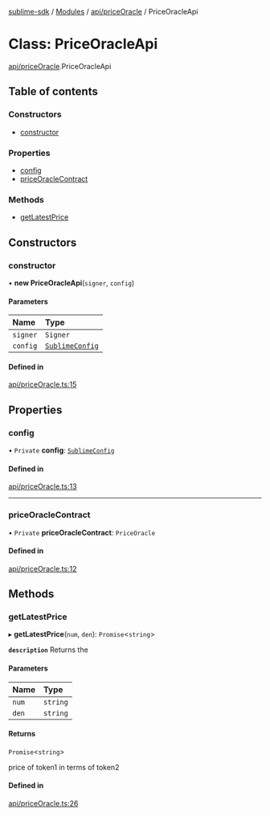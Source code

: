 [sublime-sdk](../README.md) / [Modules](../modules.md) / [api/priceOracle](../modules/api_priceOracle.md) / PriceOracleApi

# Class: PriceOracleApi

[api/priceOracle](../modules/api_priceOracle.md).PriceOracleApi

## Table of contents

### Constructors

- [constructor](api_priceOracle.PriceOracleApi.md#constructor)

### Properties

- [config](api_priceOracle.PriceOracleApi.md#config)
- [priceOracleContract](api_priceOracle.PriceOracleApi.md#priceoraclecontract)

### Methods

- [getLatestPrice](api_priceOracle.PriceOracleApi.md#getlatestprice)

## Constructors

### constructor

• **new PriceOracleApi**(`signer`, `config`)

#### Parameters

| Name | Type |
| :------ | :------ |
| `signer` | `Signer` |
| `config` | [`SublimeConfig`](../interfaces/types_sublimeConfig.SublimeConfig.md) |

#### Defined in

[api/priceOracle.ts:15](https://github.com/akshay111meher/sublime-sdk/blob/06a64cf/src/api/priceOracle.ts#L15)

## Properties

### config

• `Private` **config**: [`SublimeConfig`](../interfaces/types_sublimeConfig.SublimeConfig.md)

#### Defined in

[api/priceOracle.ts:13](https://github.com/akshay111meher/sublime-sdk/blob/06a64cf/src/api/priceOracle.ts#L13)

___

### priceOracleContract

• `Private` **priceOracleContract**: `PriceOracle`

#### Defined in

[api/priceOracle.ts:12](https://github.com/akshay111meher/sublime-sdk/blob/06a64cf/src/api/priceOracle.ts#L12)

## Methods

### getLatestPrice

▸ **getLatestPrice**(`num`, `den`): `Promise`<`string`\>

**`description`** Returns the

#### Parameters

| Name | Type |
| :------ | :------ |
| `num` | `string` |
| `den` | `string` |

#### Returns

`Promise`<`string`\>

price of token1 in terms of token2

#### Defined in

[api/priceOracle.ts:26](https://github.com/akshay111meher/sublime-sdk/blob/06a64cf/src/api/priceOracle.ts#L26)
